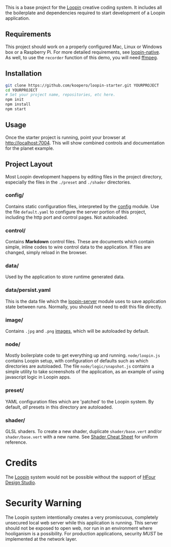 This is a base project for the [Loopin](https://github.com/koopero/loopin) creative coding system. It includes all the boilerplate and dependencies required to start development of a Loopin application.

## Requirements

This project should work on a properly configured Mac, Linux or Windows box or a Raspberry Pi. For more detailed requirements, see [loopin-native](https://github.com/koopero/loopin-native). As well, to use the `recorder` function of this demo, you will need [ffmpeg](http://www.ffmpeg.org/download.html).

## Installation

``` sh
git clone https://github.com/koopero/loopin-starter.git YOURPROJECT
cd YOURPROJECT
# Set your project name, repositories, etc here.
npm init 
npm install
npm start
```

## Usage

Once the starter project is running, point your browser at [http://localhost:7004](http://localhost:7004/). This will show combined controls and documentation for the planet example.

## Project Layout

Most Loopin development happens by editing files in the project directory, especially the files in the `./preset` and `./shader` directories.

### config/
Contains static configuration files, interpreted by the [config](https://www.npmjs.com/package/config) module. Use the file `default.yaml` to configure the server portion of this project, including the http port and control pages. Not autoloaded.

### control/
Contains **Markdown** control files. These are documents which contain simple, inline codes to wire control data to the application. If files are changed, simply reload in the browser.

### data/
Used by the application to store runtime generated data.

### data/persist.yaml
This is the data file which the [loopin-server](https://github.com/koopero/loopin-server) module uses to save application state between runs. Normally, you should not need to edit this file directly.

### image/
Contains `.jpg` and `.png` [images](https://loopin.tech/ofxLoopin-image.html), which will be autoloaded by default.

### node/
Mostly boilerplate code to get everything up and running. `node/loopin.js` contains Loopin setup, with configuration of defaults such as which directories are autoloaded. The file `node/logic/snapshot.js` contains a simple utility to take screenshots of the application, as an example of using javascript logic in Loopin apps.

### preset/
YAML configuration files which are 'patched' to the Loopin system. By default, *all* presets in this directory are autoloaded.

### shader/
GLSL shaders. To create a new shader, duplicate `shader/base.vert` and/or `shader/base.vert` with a new name. See [Shader Cheat Sheet](shader/README.md) for uniform reference.

# Credits

The [Loopin](https://github.com/koopero/loopin) system would not be possible without the support of [HFour Design Studio](http://hfour.ca/).

# Security Warning
The Loopin system intentionally creates a very promiscuous, completely unsecured local web server while this application is running. This server should not be exposed to open web, nor run in an environment where hooliganism is a possibility. For production applications, security *MUST* be implemented at the network layer.
